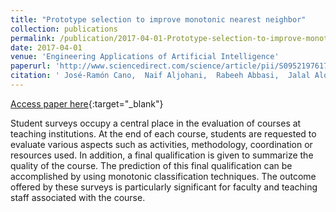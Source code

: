 ```yaml
---
title: "Prototype selection to improve monotonic nearest neighbor"
collection: publications
permalink: /publication/2017-04-01-Prototype-selection-to-improve-monotonic-nearest-neighbor
date: 2017-04-01
venue: 'Engineering Applications of Artificial Intelligence'
paperurl: 'http://www.sciencedirect.com/science/article/pii/S0952197617300295'
citation: ' José-Ramón Cano,  Naif Aljohani,  Rabeeh Abbasi,  Jalal Alowidbi,  Salvador García, &quot;Prototype selection to improve monotonic nearest neighbor.&quot; Engineering Applications of Artificial Intelligence, 2017.'
---
```

[Access paper here](http://www.sciencedirect.com/science/article/pii/S0952197617300295){:target="_blank"}

Student surveys occupy a central place in the evaluation of courses at teaching institutions. At the end of each course, students are requested to evaluate various aspects such as activities, methodology, coordination or resources used. In addition, a final qualification is given to summarize the quality of the course. The prediction of this final qualification can be accomplished by using monotonic classification techniques. The outcome offered by these surveys is particularly significant for faculty and teaching staff associated with the course.

